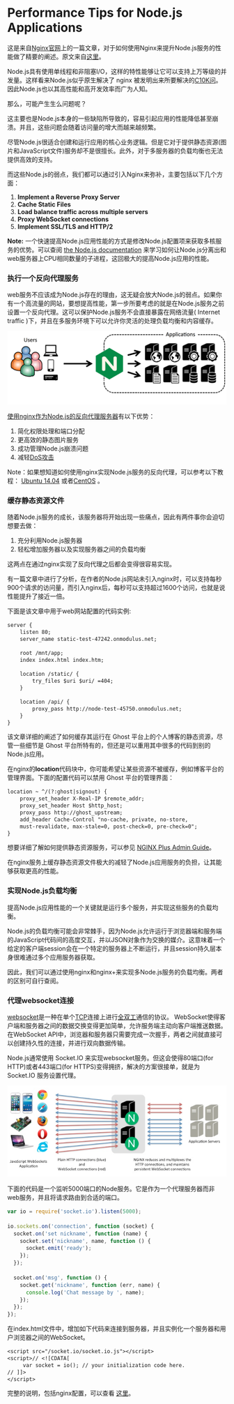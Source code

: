 # Performance Tips for Node.js Applications

这是来自[Nginx官网](https://www.nginx.com/)上的一篇文章，对于如何使用Nginx来提升Node.js服务的性能做了精要的阐述。原文来自[这里](https://www.nginx.com/blog/5-performance-tips-for-node-js-applications/)。

Node.js具有使用单线程和非阻塞I/O，这样的特性能够让它可以支持上万等级的并发量。这样看来Node.js似乎原生解决了 nginx 被发明出来所要解决的[C10K问](https://en.wikipedia.org/wiki/C10k_problem)。因此Node.js也以其高性能和高开发效率而广为人知。

那么，可能产生生么问题呢？

这主要也是Node.js本身的一些缺陷所导致的，容易引起应用的性能降低甚至崩溃。并且，这些问题会随着访问量的增大而越来越频繁。

尽管Node.js很适合创建和运行应用的核心业务逻辑。但是它对于提供静态资源\(图片和JavaScript文件\)服务却不是很擅长。此外，对于多服务器的负载均衡也无法提供高效的支持。

而这些Node.js的弱点，我们都可以通过引入Nginx来弥补，主要包括以下几个方面：

1. **Implement a Reverse Proxy Server**
2. **Cache Static Files**
3. **Load balance traffic across multiple servers**
4. **Proxy WebSocket connections**
5. **Implement SSL/TLS and HTTP/2**

**Note:** 一个快速提高Node.js应用性能的方式是修改Node.js配置项来获取多核服务的优势。可以查阅 [the Node.js documentation](https://nodejs.org/api/child_process.html#child_process_child_process) 来学习如何让Node.js分离出和web服务器上CPU相同数量的子进程，这回极大的提高Node.js应用的性能。

### 执行一个反向代理服务

web服务不应该成为Node.js存在的理由，这无疑会放大Node.js的弱点。如果你有一个高流量的网站，要想提高性能，第一步所要考虑的就是在Node.js服务之前设置一个反向代理。这可以保护Node.js服务不会直接暴露在网络流量\( Internet traffic \)下，并且在多服务环境下可以允许你灵活的处理负载均衡和内容缓存。

![](.gitbook/assets/nginx_tip1.png)

[使用nginx作为Node.js的反向代理服务器](http://www.nikola-breznjak.com/blog/javascript/nodejs/using-nginx-as-a-reverse-proxy-in-front-of-your-node-js-application/)有以下优势：

1. 简化权限处理和端口分配
2. 更高效的静态图片服务
3. 成功管理Node.js崩溃问题
4. 减轻[DoS攻击](https://baike.baidu.com/item/DoS%E6%94%BB%E5%87%BB)

Note：如果想知道如何使用nginx实现Node.js服务的反向代理，可以参考以下教程：  [Ubuntu 14.04](https://www.digitalocean.com/community/tutorials/how-to-set-up-a-node-js-application-for-production-on-ubuntu-14-04) 或者[CentOS](https://www.digitalocean.com/community/tutorials/how-to-set-up-a-node-js-application-for-production-on-centos-7) 。

### 缓存静态资源文件

随着Node.js服务的成长，该服务器将开始出现一些痛点，因此有两件事你会迫切想要去做：

1. 充分利用Node.js服务器
2. 轻松增加服务器以及实现服务器之间的负载均衡

这两点在通过nginx实现了反向代理之后都会变得很容易实现。

有一篇文章中进行了分析，在作者的Node.js网站未引入nginx时，可以支持每秒900个请求的访问量，而引入nginx后，每秒可以支持超过1600个访问，也就是说性能提升了接近一倍。

下面是该文章中用于web网站配置的代码实例:

```text
server {
    listen 80;
    server_name static-test-47242.onmodulus.net;

    root /mnt/app;
    index index.html index.htm;

    location /static/ {
        try_files $uri $uri/ =404;
    }

    location /api/ {
        proxy_pass http://node-test-45750.onmodulus.net;
    }
}
```

该文章详细的阐述了如何缓存其运行在 Ghost 平台上的个人博客的静态资源，尽管一些细节是 Ghost 平台所特有的，但还是可以重用其中很多的代码到别的Node.js应用。

在nginx的**location**代码块中，你可能希望让某些资源不被缓存，例如博客平台的管理界面。下面的配置代码可以禁用 Ghost 平台的管理界面：

```text
location ~ ^/(?:ghost|signout) { 
    proxy_set_header X-Real-IP $remote_addr;
    proxy_set_header Host $http_host;
    proxy_pass http://ghost_upstream;
    add_header Cache-Control "no-cache, private, no-store,
    must-revalidate, max-stale=0, post-check=0, pre-check=0";
}
```

想要详细了解如何提供静态资源服务，可以参见  [NGINX Plus Admin Guide](https://www.nginx.com/resources/admin-guide/serving-static-content/)。

在nginx服务上缓存静态资源文件极大的减轻了Node.js应用服务的负担，让其能够获取更高的性能。

### 实现Node.js负载均衡

提高Node.js应用性能的一个关键就是运行多个服务，并实现这些服务的负载均衡。

Node.js的负载均衡可能会非常棘手，因为Node.js允许运行于浏览器端和服务端的JavaScript代码间的高度交互，并以JSON对象作为交换的媒介。这意味着一个给定的客户端session会在一个特定的服务器上不断运行，并且session持久层本身很难通过多个应用服务器获取。

因此，我们可以通过使用nginx和nginx+来实现多Node.js服务的负载均衡。两者的区别可自行查阅。

### 代理websocket连接

[websocket](https://zh.wikipedia.org/wiki/WebSocket)是一种在单个[TCP](https://zh.wikipedia.org/wiki/TCP)连接上进行[全双工](https://zh.wikipedia.org/wiki/%E5%85%A8%E9%9B%99%E5%B7%A5)通信的协议。 WebSocket使得客户端和服务器之间的数据交换变得更加简单，允许服务端主动向客户端推送数据。在WebSocket API中，浏览器和服务器只需要完成一次握手，两者之间就直接可以创建持久性的连接，并进行双向数据传输。

Node.js通常使用 Socket.IO 来实现websocket服务。但这会使得80端口\(for HTTP\)或者443端口\(for HTTPS\)变得拥挤，解决的方案很接单，就是为 Socket.IO 服务设置代理。

![](.gitbook/assets/nginx_tip4.png)

下面的代码是一个监听5000端口的Node服务。它是作为一个代理服务器而非web服务，并且将请求路由到合适的端口。

```javascript
var io = require('socket.io').listen(5000);

io.sockets.on('connection', function (socket) {
  socket.on('set nickname', function (name) {
    socket.set('nickname', name, function () {
      socket.emit('ready');
    });
  });

  socket.on('msg', function () {
    socket.get('nickname', function (err, name) {
      console.log('Chat message by ', name);
    });
  });
});
```

在index.html文件中，增加如下代码来连接到服务器，并且实例化一个服务器和用户浏览器之间的WebSocket。

```markup
<script src="/socket.io/socket.io.js"></script>
<script>// <![CDATA[
     var socket = io(); // your initialization code here.
// ]]>
</script>
```

完整的说明，包括nginx配置，可以查看 [这里](https://www.nginx.com/blog/nginx-nodejs-websockets-socketio/)。

